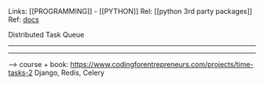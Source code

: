 Links: [[PROGRAMMING]] - [[PYTHON]]
Rel: [[python 3rd party packages]]
Ref: [docs](https://docs.celeryproject.org/en/stable/index.html)

Distributed Task Queue 

--- 



--- 
--> 
course + book: https://www.codingforentrepreneurs.com/projects/time-tasks-2 Django, Redis, Celery